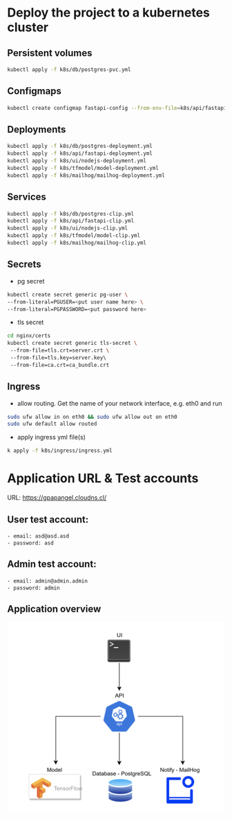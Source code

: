 # Deploy the project to a kubernetes cluster

## Persistent volumes
```bash
kubectl apply -f k8s/db/postgres-pvc.yml
```
## Configmaps
```bash
kubectl create configmap fastapi-config --from-env-file=k8s/api/fastapi.env
```

## Deployments
```bash
kubectl apply -f k8s/db/postgres-deployment.yml
kubectl apply -f k8s/api/fastapi-deployment.yml
kubectl apply -f k8s/ui/nodejs-deployment.yml
kubectl apply -f k8s/tfmodel/model-deployment.yml
kubectl apply -f k8s/mailhog/mailhog-deployment.yml
```

## Services
```bash
kubectl apply -f k8s/db/postgres-clip.yml
kubectl apply -f k8s/api/fastapi-clip.yml
kubectl apply -f k8s/ui/nodejs-clip.yml
kubectl apply -f k8s/tfmodel/model-clip.yml
kubectl apply -f k8s/mailhog/mailhog-clip.yml

```
## Secrets
* pg secret

```bash
kubectl create secret generic pg-user \
--from-literal=PGUSER=<put user name here> \
--from-literal=PGPASSWORD=<put password here>
```
* tls secret
```bash
cd nginx/certs
kubectl create secret generic tls-secret \ 
 --from-file=tls.crt=server.crt \             
 --from-file=tls.key=server.key\             
 --from-file=ca.crt=ca_bundle.crt
```

## Ingress

* allow routing. Get the name of your network interface, e.g. eth0 and run
```bash
sudo ufw allow in on eth0 && sudo ufw allow out on eth0
sudo ufw default allow routed
```

* apply ingress yml file(s)
```bash
k apply -f k8s/ingress/ingress.yml
```

# Application URL & Test accounts

URL: https://gpapangel.cloudns.cl/


## User test account:

	- email: asd@asd.asd
	- password: asd


## Admin test account:

	- email: admin@admin.admin
	- password: admin


## Application overview

![Image of Yaktocat](assets/app.png)
